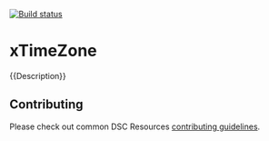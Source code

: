 [![Build status](https://ci.appveyor.com/api/projects/status/7m4cwgkr5x4igpck/branch/master?svg=true)](https://ci.appveyor.com/project/PowerShell/xtimezone/branch/master)

# xTimeZone

{{Description}}

## Contributing
Please check out common DSC Resources [contributing guidelines](https://github.com/PowerShell/DscResource.Kit/blob/master/CONTRIBUTING.md).
